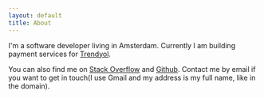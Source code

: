 ```yaml
---
layout: default
title: About
---
```


I'm a software developer living in Amsterdam. Currently I am building payment services for [Trendyol][2].

You can also find me on [Stack Overflow][0] and [Github][1]. Contact me by email if you want to get in touch(I use Gmail and my address is my full name, like in the domain).

[0]: http://stackoverflow.com/users/205859/ufuk-haciogullari
[1]: https://github.com/uhaciogullari
[2]: https://www.trendyol.com/en
